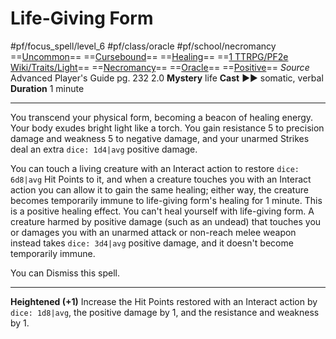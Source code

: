 # Life-Giving Form
#pf/focus_spell/level_6 #pf/class/oracle #pf/school/necromancy 
==[Uncommon](../../../Traits/Uncommon.md)== ==[Cursebound](../../../Traits/Cursebound.md)== ==[Healing](../../../Traits/Healing.md)== ==[1 TTRPG/PF2e Wiki/Traits/Light](1%20TTRPG/PF2e%20Wiki/Traits/Light)== ==[Necromancy](../../../Traits/Necromancy.md)== ==[Oracle](../../../Traits/Oracle.md)== ==[Positive](../../../Traits/Positive.md)==
*Source* Advanced Player's Guide pg. 232 2.0
**Mystery** life
**Cast** ►► somatic, verbal
**Duration** 1 minute

---
You transcend your physical form, becoming a beacon of healing energy. Your body exudes bright light like a torch. You gain resistance 5 to precision damage and weakness 5 to negative damage, and your unarmed Strikes deal an extra `dice: 1d4|avg` positive damage.

You can touch a living creature with an Interact action to restore `dice: 6d8|avg` Hit Points to it, and when a creature touches you with an Interact action you can allow it to gain the same healing; either way, the creature becomes temporarily immune to life-giving form's healing for 1 minute. This is a positive healing effect. You can't heal yourself with life-giving form. A creature harmed by positive damage (such as an undead) that touches you or damages you with an unarmed attack or non-reach melee weapon instead takes `dice: 3d4|avg` positive damage, and it doesn't become temporarily immune.

You can Dismiss this spell.

<hr>

**Heightened (+1)** Increase the Hit Points restored with an Interact action by `dice: 1d8|avg`, the positive damage by 1, and the resistance and weakness by 1.